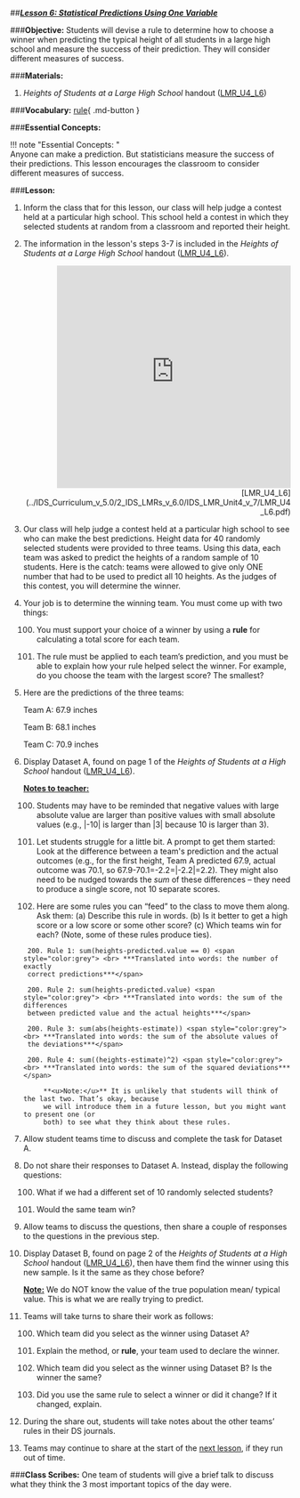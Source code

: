 ##***<u>Lesson 6: Statistical Predictions Using One Variable</u>***

###**Objective:**
Students will devise a rule to determine how to choose a winner when predicting the typical height of all
students in a large high school and measure the success of their prediction. They will consider different
measures of success.

###**Materials:**
1. *Heights of Students at a Large High School* handout ([LMR_U4_L6](../IDS_Curriculum_v_5.0/2_IDS_LMRs_v_6.0/IDS_LMR_Unit4_v_7/LMR_U4_L6.pdf))

###**Vocabulary:**
[rule](../../vocabulary/unit4/#rule "a set way to calculate or solve a problem"){ .md-button }

###**Essential Concepts:**

!!! note "Essential Concepts: "  
    Anyone can make a prediction. But statisticians measure the success of their predictions.
    This lesson encourages the classroom to consider different measures of success.

###**Lesson:**
1. Inform the class that for this lesson, our class will help judge a contest held at a particular high
school. This school held a contest in which they selected students at random from a classroom
and reported their height.

2. The information in the lesson's steps 3-7 is included in the *Heights of Students at a Large High School*
handout ([LMR_U4_L6](../IDS_Curriculum_v_5.0/2_IDS_LMRs_v_6.0/IDS_LMR_Unit4_v_7/LMR_U4_L6.pdf)).
    <div align="right"><iframe src="https://docs.google.com/viewerng/viewer?url=https://ids-curriculum.idsucla.org/IDS_Curriculum_v_5.0/2_IDS_LMRs_v_6.0/IDS_LMR_Unit4_v_7/LMR_U4_L6.pdf&embedded=true" style=" width:420px;height:400px;" frameborder="0"></iframe><br>[LMR_U4_L6](../IDS_Curriculum_v_5.0/2_IDS_LMRs_v_6.0/IDS_LMR_Unit4_v_7/LMR_U4_L6.pdf)</div>

3. Our class will help judge a contest held at a particular high school to see who can make the best predictions. Height data for 40 randomly selected students were provided to three teams. Using this data, each team was asked to predict the heights of a random sample of 10 students. Here is the catch: teams were allowed to give only ONE number that had to be used to predict all 10 heights. As the judges of this contest, you will determine the winner.


4. Your job is to determine the winning team. You must come up with two things:

    100. You must support your choice of a winner by using a **rule** for calculating a total score for
    each team.
    
    100. The rule must be applied to each team’s prediction, and you must be able to explain how your rule helped select the winner. For example, do you choose the team with the largest score? The smallest?

6. Here are the predictions of the three teams:

    Team A: 67.9 inches

    Team B: 68.1 inches

    Team C: 70.9 inches

7. Display Dataset A, found on page 1 of the *Heights of Students at a High School* handout ([LMR_U4_L6](../IDS_Curriculum_v_5.0/2_IDS_LMRs_v_6.0/IDS_LMR_Unit4_v_7/LMR_U4_L6.pdf)).

    **<u>Notes to teacher:</u>**

    100. Students may have to be reminded that negative values with large absolute value are
    larger than positive values with small absolute values (e.g., |-10| is larger than |3| because 10 is larger than 3).

    100. Let students struggle for a little bit. A prompt to get them started: Look at the difference
    between a team's prediction and the actual outcomes (e.g., for the first height, Team A
    predicted 67.9, actual outcome was 70.1, so 67.9-70.1=-2.2=|-2.2|=2.2). They might also need to be nudged
    towards the *sum* of these differences – they need to produce a single score, not 10
    separate scores.

    100. Here are some rules you can “feed” to the class to move them along. Ask them: (a)
    Describe this rule in words. (b) Is it better to get a high score or a low score or some
    other score? (c) Which teams win for each? (Note, some of these rules produce ties).
    
        200. Rule 1: sum(heights-predicted.value == 0) <span style="color:grey"> <br> ***Translated into words: the number of exactly
        correct predictions***</span>
        
        200. Rule 2: sum(heights-predicted.value) <span style="color:grey"> <br> ***Translated into words: the sum of the differences
        between predicted value and the actual heights***</span>
        
        200. Rule 3: sum(abs(heights-estimate)) <span style="color:grey"> <br> ***Translated into words: the sum of the absolute values of
        the deviations***</span>
    
        200. Rule 4: sum((heights-estimate)^2) <span style="color:grey"> <br> ***Translated into words: the sum of the squared deviations***</span>

            **<u>Note:</u>** It is unlikely that students will think of the last two. That’s okay, because
            we will introduce them in a future lesson, but you might want to present one (or
            both) to see what they think about these rules.

8. Allow student teams time to discuss and complete the task for Dataset A.

9. Do not share their responses to Dataset A. Instead, display the following questions:

    100. What if we had a different set of 10 randomly selected students?

    100. Would the same team win?

10. Allow teams to discuss the questions, then share a couple of responses to the questions in the
previous step.

11. Display Dataset B, found on page 2 of the *Heights of Students at a High School* handout ([LMR_U4_L6](../IDS_Curriculum_v_5.0/2_IDS_LMRs_v_6.0/IDS_LMR_Unit4_v_7/LMR_U4_L6.pdf)),
then have them find the winner using this new sample. Is it the same as they chose before?

    **<U>Note:</u>** We do NOT know the value of the true population mean/ typical value. This is what we are
    really trying to predict.

12. Teams will take turns to share their work as follows:

    100. Which team did you select as the winner using Dataset A?

    100. Explain the method, or **rule**, your team used to declare the winner.

    100. Which team did you select as the winner using Dataset B? Is the winner the same?

    100. Did you use the same rule to select a winner or did it change? If it changed, explain.

13. During the share out, students will take notes about the other teams’ rules in their DS journals.

14. Teams may continue to share at the start of the [next lesson](lesson7.md), if they run out of time.

###**Class Scribes:**
One team of students will give a brief talk to discuss what they think the 3 most important topics of the
day were.